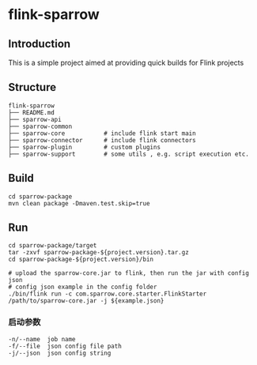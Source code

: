 # flink-sparrow

## Introduction
This is a simple project aimed at providing quick builds for Flink projects


## Structure
```
flink-sparrow
├── README.md              
├── sparrow-api            
├── sparrow-common         
├── sparrow-core           # include flink start main 
├── sparrow-connector      # include flink connectors   
├── sparrow-plugin         # custom plugins
├── sparrow-support        # some utils , e.g. script execution etc. 
``` 

## Build
```
cd sparrow-package
mvn clean package -Dmaven.test.skip=true
``` 

## Run
```
cd sparrow-package/target
tar -zxvf sparrow-package-${project.version}.tar.gz
cd sparrow-package-${project.version}/bin

# upload the sparrow-core.jar to flink, then run the jar with config json
# config json example in the config folder
./bin/flink run -c com.sparrow.core.starter.FlinkStarter /path/to/sparrow-core.jar -j ${example.json}
``` 

### 启动参数
```
-n/--name  job name
-f/--file  json config file path
-j/--json  json config string
``` 


